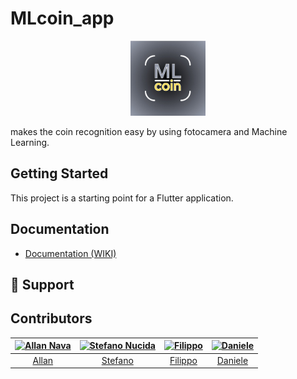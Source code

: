 # MLcoin_app

<div align="center">
  <img src="media/logo.jpg" width="120px">
</div>

makes the coin recognition easy by using fotocamera and Machine Learning.

## Getting Started

This project is a starting point for a Flutter application.

## Documentation

- [Documentation (WIKI)](https://github.com/MLcoinTeam/MLCoin/wiki)  

##  🤝 Support


## Contributors

[<img alt="Allan Nava" src="https://avatars0.githubusercontent.com/u/22498435?s=460&u=f715d7ae5a09d3ddaf1c278886ec86e59e86ed64&v=4" width="100">](https://github.com/Allan-Nava) |[<img alt="Stefano Nucida" src="https://avatars3.githubusercontent.com/u/63106865?s=460&u=100c1445da07e4593c4afc086aff3d153af63a47&v=4" width="100">](https://github.com/stefanonucida) |[<img alt="Filippo" src="https://avatars1.githubusercontent.com/u/29102711?s=460&u=594b457debf7ccd7caf4992f5f97094dfce9f496&v=4" width="100">](https://github.com/filippofre) |[<img alt="Daniele" src="https://avatars0.githubusercontent.com/u/29718065?s=460&v=4" width="100">](https://github.com/rookie-code) |
:---:|:---:|:---:|:---:|
[Allan](https://github.com/Allan-Nava)|[Stefano](https://github.com/stefanonucida)|[Filippo](https://github.com/filippofre)| [Daniele](https://github.com/rookie-code)|